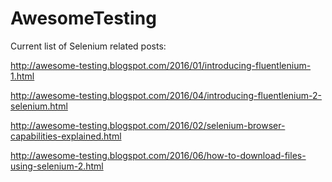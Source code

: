 # AwesomeTesting

Current list of Selenium related posts:


http://awesome-testing.blogspot.com/2016/01/introducing-fluentlenium-1.html

http://awesome-testing.blogspot.com/2016/04/introducing-fluentlenium-2-selenium.html

http://awesome-testing.blogspot.com/2016/02/selenium-browser-capabilities-explained.html

http://awesome-testing.blogspot.com/2016/06/how-to-download-files-using-selenium-2.html



